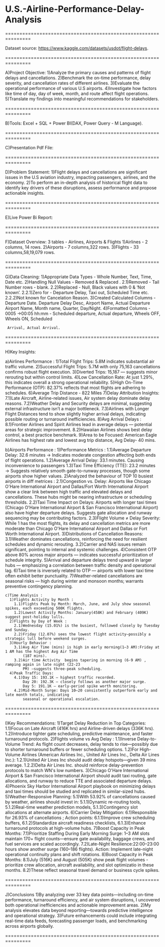 # U.S.-Airline-Performance-Delay-Analysis

===============================================================

Dataset source: https://www.kaggle.com/datasets/usdot/flight-delays.

===============================================================

A)Project Objective:
1)Analyze the primary causes and patterns of flight delays and cancellations. 
2)Benchmark the on-time performance, delay severity, and cancellation rates of different airlines. 
3)Evaluate the operational performance of various U.S airports. 
4)Investigate how factors like time of day, day of week, month, and route affect flight operations.
5)Translate my findings into meaningful recommendations for stakeholders. 

===============================================================

B)Tools: Excel + SQL + Power BI(DAX, Power Query - M Language).

===============================================================

C)Presentation Pdf File:

===============================================================

D)Problem Statement:
1)Flight delays and cancellations are significant issues in the U.S aviation industry, impacting passengers, airlines, and the economy. 
2)To perform an in-depth analysis of historical flight data to identify key drivers of these disruptions, assess performance 
and propose actionable insights.

===============================================================

E)Live Power Bi Report:

===============================================================

F)Dataset Overview:
 3 tables - Airlines, Airports & Flights
   1)Airlines  - 2 columns, 14 rows.
   2)Airports -  7 columns,322 rows.
   3)Flights - 33 columns,58,19,079 rows.

===============================================================

G)Data Cleaning:
   1)Appropriate Data Types - Whole Number, Text, Time, Date etc.
   2)Handling Null Values  -  Removed & Replaced .
     2.1)Removed - Tail Number rows - blank. 
     2.2)Replaced - Null, Black values with 0 & ‘Not known’.
         2.2.1)Zero for - Departure Delay, Taxi out, Scheduled Time etc.
         2.2.2)Not known for Cancelation Reason.
   3)Created Calculated Columns - Departure Date. Departure Delay Desc, Airport Name, Actual Departure Airport Name,
     Month name, Quarter,
    Day/Night.
   4)Formatted Columns - 0005 →00:05 hh:mm - Scheduled departure, Actual departure, Wheels OFF, Wheels ON, Scheduled
 
     Arrival, Actual Arrival.
     
===============================================================

H)Key Insights:

   a)Airlines Performance :
      1)Total Flight Trips: 5.8M indicates substantial air traffic volume.
      2)Successful Flight Trips: 5.7M with only 75,163 cancellations confirms robust flight execution.
      3)Diverted Trips: 15,187 — suggests minor rerouting but within control limits.
      4)Low Cancellation Rate: At just 1.29%, this indicates overall a strong operational reliability.
      5)High On-Time Performance (OTP): 82.37% reflects that most flights are adhering to schedules.
      6)Average Trip Distance - 822 Miles
      7)Delay Attribution Insights:
       7.1)Late Aircraft, Airline-related issues, Air system delay dominate delay reasons.
       7.2)Weather Delay and Security delays are minimal, suggesting external infrastructure isn’t a
           major bottleneck.
       7.3)Airlines with Longer Flight Distances tend to show slightly higher arrival delays, indicating
           possible routing or turnaround inefficiencies.
      8)Avg Arrival Delays :
       8.1)Frontier Airlines  and Spirit Airlines lead in average
           delays — potential areas for strategic improvement.
       8.2)Hawaiian Airlines shows best delay control, a best
           practice benchmark.
      9)Area to be Focused: American Eagle Airlines has highest rate and lowest avg trip  distance, Avg Delay- 40 mins.

   b)Airports Performance :
      1)Performance Metrics : 
        1.1)Average Departure Delay: 32.6 minutes → Indicates moderate congestion affecting both ends of 
            flight operations.
        1.2)Average Arrival Delay: 33.1 minutes. Causing inconvenience to passengers
        1.3)Taxi Time Efficiency (TTE): 23.2 minutes → Suggests relatively smooth gate-to-runway processes,
            though some airports show higher values.
      2)Analyzed the behaviour of TOP 10 busiest airports in diff metrices :
        2.1)Congestion vs. Delay: Airports like Chicago O'Hare International Airport and Dallas/Fort Worth International Airport 
            show a clear link between high traffic and elevated delays and cancellations.
            These hubs might be nearing infrastructure or scheduling thresholds.
        2.2)Taxi Time Impact on Delays: Airports with longer taxi times 
            (Chicago O'Hare International Airport & San Francisco International Airport) also have higher departure delays. 
            Suggests gate allocation and runway sequencing may be contributing factors.
        2.3)Flight Volume ≠ Delay Severity: While 1 has the most flights, its delay and cancellation metrics are more 
            moderate than Chicago O'Hare International Airport and Dallas or Fort Worth International Airport.
      3)Distributions of Cancellation Reasons:
        3.1)Weather dominates cancellations, reinforcing the need for resilient schedules and dynamic rerouting.
        3.2)Carrier and NAS issues remain significant, pointing to internal and systemic challenges.
      4)Consistent OTP above 80% across major airports — indicates successful prioritization of schedule integrity.
      5)Arrival and departure delays trend upward in larger hubs — emphasizing a correlation 
        between traffic density and operational lag.
      6)Taxi time is inversely related to OTP — airports with lower taxi time often exhibit better punctuality.
      7)Weather-related cancellations are seasonal risks — high during winter and monsoon months; warrants preventive contingency
        planning.

    c)Time Analysis :
      1)Flights Activity by Month :
        1.1)Flights Peak by Month: March, June, and July show seasonal spikes, each exceeding 500K flights.
        1.2)Lowest Activity Months: January(458K) and February (409K) suggest post-holiday lulls.
      2)Flights by Day of Week : 
        2.1)Wednesday (15.01%) is the busiest, followed closely by Tuesday and Sunday.
        2.2)Friday (12.07%) sees the lowest flight activity—possibly a strategic lull before weekend surges.
      3)Hourly Behavior :
        3.1)Avg Air Time (mins) is high in early morning(1–3 AM):Friday at 1 AM has the highest Avg Air Time
            (187 mins).
        3.2)Air time Activity  begins tapering in morning (6-9 AM) , ramping again in late night (22-23
            PM) —suggests three-peak scheduling.
      4)Peak Traffic Days:
        4.1)Day 15: 193.1K – highest traffic recorded.
            Day 20: 192.3K – closely follows as another major surge.
            Day 5: 191.1K – early-period spike worth monitoring.
        4.2)Mid-Month Surge: Days 10–20 consistently outperform early and late month totals, indicating
            seasonal or operational escalation.
            
===============================================================

I)Key Recommendations:
      1)Target Delay Reduction in Top Categories:
        1.1)Focus on Late Aircraft (416K hrs) and Airline-driven delays (336K hrs).
        1.2)Introduce tighter gate scheduling, predictive maintenance, and faster turnaround protocols.
      2)Flights volume vs  Avg Delay :
        1.1)Inverse Delay-to-Volume Trend: As flight count decreases, delay tends to rise—possibly due to 
            shorter turnaround buffers or fewer scheduling options.
        1.2)For High-Volume Airlines (American Airlines Inc., United Air Lines Inc., Delta Air Lines Inc.):
            1.2.1)United Air Lines Inc should audit delay hotspots—given 39 mins average.
            1.2.2)Delta Air Lines Inc. should reinforce delay-prevention protocols to match WN's low numbers.
      3)Chicago O'Hare International Airport & San Francisco International Airport should audit taxi routing, gate
        allocations, and runway to reduce TTE and associated departure delays.
      4)Phoenix Sky Harbor International Airport  playbook on minimizing delays and taxi times should be studied and
        replicated in similar-sized hubs.
      5)Weather-Responsive Planning:
        5.1)With 53.92% of cancellations caused by weather, airlines should invest in:
            5.1.1)Dynamic re-routing tools,
            5.1.2)Real-time weather prediction models,
            5.1.3)Contingency slot allocations at alternate airports.
      6)Carrier Delay Mitigation:
        6.1)Responsible for 26.93% of cancellations ; Action points:
            6.1.1)Improve crew scheduling buffers,
            6.1.2)Standardize aircraft readiness checklists,
            6.1.3)Enhance turnaround protocols at high-volume hubs.
      7)Boost Capacity in Peak Months:
        7.1)Prioritize Staffing During Early Morning Surge: 1–3 AM slots maintain 170+ flight counts—ensure gate availability,
            baggage crews, and fuel services are scaled accordingly.
        7.2)Late-Night Resilience:22:00–23:00 hours show another surge (160–186 flights).
            Action: Implement late-night operational continuity plans and shift rotations.
      8)Boost Capacity in Peak Months:
        8.1)July (516K) and August (505K) show peak flight volumes - prioritize crew allocation, aircraft availability, and slot optimizatio
            in these months.
        8.2)These reflect seasonal travel demand or business cycle spikes.

===============================================================

J)Conclusions
      1)By analyzing over 33 key data points—including on-time performance, turnaround
        efficiency, and air system disruptions, I  uncovered both operational inefficiencies and
        actionable improvement areas.
      2)My analysis elevates data beyond reporting—towards predictive intelligence and
        operational strategy.
      3)Future enhancements could include integrating real-time data feeds, forecasting
        passenger loads, and benchmarking across airports globally.
        
===============================================================
